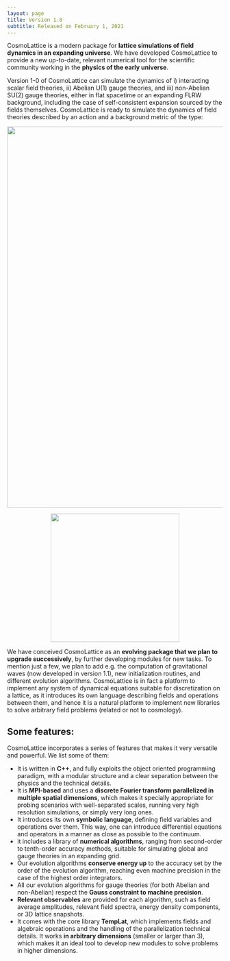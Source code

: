```yaml
---
layout: page
title: Version 1.0
subtitle: Released on February 1, 2021
---
```


<p>CosmoLattice is a modern package for <strong>lattice simulations of field dynamics in 
an expanding universe</strong>. We have developed CosmoLattice to provide a 
new up-to-date, relevant numerical tool for the scientific community working in the <strong>physics 
of the early universe</strong>.</p>

<p>Version 1-0 of CosmoLattice can simulate the dynamics of i) interacting
scalar field theories, ii) Abelian U(1) gauge theories, and iii) non-Abelian SU(2) gauge theories, either
in flat spacetime or an expanding FLRW background, including the case of self-consistent expansion sourced by
the fields themselves. CosmoLattice is ready to simulate the dynamics of field theories described by an action 
and a background metric of the type:</p>

<p align="center">
  <img src="../assets/img/action.svg" width="890"
 />
</p>


<p align="center">
  <img src="../assets/img/metric.svg" width="300"
 />
</p>

<p>We have conceived CosmoLattice as an <strong>evolving package that we plan to upgrade successively</strong>, 
by further developing modules for new tasks. To mention just a few, we plan to add e.g. the computation of gravitational waves (now developed in version 1.1), new initialization routines, and different evolution algorithms. CosmoLattice is in fact a platform to implement any system of dynamical equations suitable for discretization on a lattice, as it introduces its own language describing fields and operations between them, and hence it is a natural platform to implement new libraries to solve arbitrary field problems (related or not to cosmology).</p>

<h2 id="some-features">Some features:</h2>

<p>CosmoLattice incorporates a series of features that makes it very versatile and powerful. 
We list some of them:</p>

<ul>
  <li>It is written in <strong>C++</strong>, and  fully exploits the object oriented programming paradigm, 
with a modular structure and a clear separation between the physics and the technical details.</li>
  <li>It is <strong>MPI-based</strong> and uses a <strong>discrete Fourier transform parallelized in multiple 
spatial dimensions</strong>, which makes it specially appropriate for probing scenarios with 
well-separated scales, running very high resolution simulations, or simply very long ones.</li>
  <li>It introduces its own <strong>symbolic language</strong>, defining field variables and operations 
over them. This way, one can introduce differential equations and operators in a manner 
as close as possible to the continuum.</li>
  <li>it includes a library of <strong>numerical algorithms</strong>, ranging from second-order to tenth-order 
accuracy methods, suitable for simulating global and gauge theories 
in an expanding grid.</li>
  <li>Our evolution algorithms <strong>conserve energy up</strong> to the accuracy set by the order of the evolution 
algorithm, reaching even machine precision in the case of the highest order integrators.</li>
  <li>All our evolution algorithms for gauge theories (for both Abelian and non-Abelian) respect the <strong>Gauss constraint to machine precision</strong>.</li>
  <li><strong>Relevant observables</strong> are provided for each algorithm, such as field average amplitudes, relevant field 
spectra,  energy density components, or 3D lattice snapshots.</li>
  <li>It comes with the core library <strong>TempLat</strong>, which implements fields and algebraic operations and the handling of the parallelization technical details. It works <strong>in arbitrary dimensions</strong> (smaller or larger than 3), which makes it an ideal tool to develop new modules to solve problems in higher dimensions.</li>
</ul>


